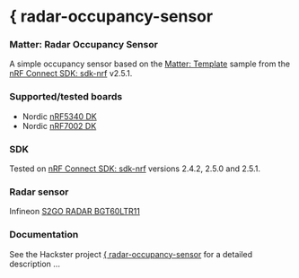 # { radar-occupancy-sensor

### Matter: Radar Occupancy Sensor 

A simple occupancy sensor based on the [Matter: Template](https://github.com/nrfconnect/sdk-nrf/tree/main/samples/matter/template) sample
from the [nRF Connect SDK: sdk-nrf](https://github.com/nrfconnect/sdk-nrf) v2.5.1.

### Supported/tested boards
- Nordic [nRF5340 DK](https://www.nordicsemi.com/Products/Development-hardware/nrf5340-dk)
- Nordic [nRF7002 DK](https://www.nordicsemi.com/Products/Development-hardware/nRF7002-DK)

### SDK

Tested on [nRF Connect SDK: sdk-nrf](https://github.com/nrfconnect/sdk-nrf) versions 2.4.2, 2.5.0 and 2.5.1.

### Radar sensor
Infineon [S2GO RADAR BGT60LTR11](https://www.infineon.com/cms/de/product/evaluation-boards/s2go-radar-bgt60ltr11/)

### Documentation
See the Hackster project [{ radar-occupancy-sensor](https://www.hackster.io/dxcfl/radar-occupancy-sensor-ef56f6) for a detailed description ...
